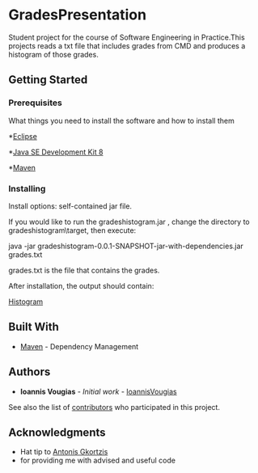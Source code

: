 # GradesPresentation

Student project for the course of Software Engineering in Practice.This projects reads a txt file that includes grades from CMD
and produces a histogram of those grades.

## Getting Started



### Prerequisites

What things you need to install the software and how to install them

*[Eclipse](https://www.eclipse.org/)

*[Java SE Development Kit 8](https://www.oracle.com/technetwork/java/javase/downloads/jdk8-downloads-2133151.html)

*[Maven](https://maven.apache.org/)


### Installing


Install options: self-contained jar file.



If you would like to run the gradeshistogram.jar , change the directory to gradeshistogram\target, then execute:

java -jar gradeshistogram-0.0.1-SNAPSHOT-jar-with-dependencies.jar grades.txt

grades.txt is the file that contains the grades.

After installation, the output should contain:

[Histogram](https://imgur.com/yAu0dA0)


## Built With

* [Maven](https://maven.apache.org/) - Dependency Management

## Authors

* **Ioannis Vougias** - *Initial work* - [IoannisVougias](https://github.com/IoannisVougias)

See also the list of [contributors](https://github.com/IoannisVougias/GradesPresentation/contributors) who participated in this project.


## Acknowledgments

* Hat tip to [Antonis Gkortzis](https://github.com/AntonisGkortzis)
* for providing me with advised and useful code
